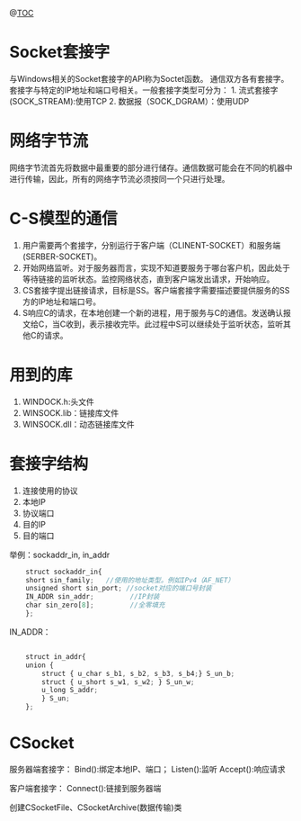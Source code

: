 ﻿---
#subtitle:   检测理论概述 #副标题
header-img: img/post-web.jpg    #这篇文章标题背景图片
catalog: true                       # 是否归档
tags:                               #标签
	- 计算机
	- 计算机网络
---

@[TOC](socket编程-套接字和版本号问题)
# Socket套接字

	
  与Windows相关的Socket套接字的API称为Soctet函数。
	通信双方各有套接字。套接字与特定的IP地址和端口号相关。一般套接字类型可分为：
	1. 流式套接字(SOCK_STREAM):使用TCP
	2. 数据报（SOCK_DGRAM）：使用UDP

# 网络字节流
网络字节流首先将数据中最重要的部分进行储存。通信数据可能会在不同的机器中进行传输，因此，所有的网络字节流必须按同一个只进行处理。

# C-S模型的通信
1. 用户需要两个套接字，分别运行于客户端（CLINENT-SOCKET）和服务端(SERBER-SOCKET)。
2. 开始网络监听。对于服务器而言，实现不知道要服务于哪台客户机，因此处于等待链接的监听状态。监控网络状态，直到客户端发出请求，开始响应。
3. CS套接字提出链接请求，目标是SS。客户端套接字需要描述要提供服务的SS方的IP地址和端口号。
4. S响应C的请求，在本地创建一个新的进程，用于服务与C的通信。发送确认报文给C，当C收到，表示接收完毕。此过程中S可以继续处于监听状态，监听其他C的请求。

# 用到的库
1. WINDOCK.h:头文件
2. WINSOCK.lib：链接库文件
3. WINSOCK.dll：动态链接库文件

# 套接字结构
1. 连接使用的协议
2. 本地IP
3. 协议端口
4. 目的IP
5. 目的端口

举例：sockaddr_in, in_addr

```javascript
	struct sockaddr_in{
	short sin_family;   //使用的地址类型。例如IPv4（AF_NET）
	unsigned short sin_port; //socket对应的端口号封装
	IN_ADDR sin_addr;         //IP封装
	char sin_zero[8];         //全零填充
	};

```
	
IN_ADDR：
	
```javascript

	struct in_addr{
	union {
		struct { u_char s_b1, s_b2, s_b3, s_b4;} S_un_b;
		struct { u_short s_w1, s_w2; } S_un_w;
		u_long S_addr;
		} S_un;
	};

```
# CSocket
服务器端套接字：
Bind():绑定本地IP、端口；
Listen():监听
Accept():响应请求

客户端套接字：
Connect():链接到服务器端

创建CSocketFile、CSocketArchive(数据传输)类


